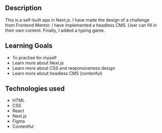 ## Description
This is a self-built app in Next.js. I have made the design of a challenge from Frontend Mentor. I have implemented a headless CMS. User can fill in their own content. Finally, I added a typing game.  

## Learning Goals
- To practise for myself
- Learn more about Next.js
- Learn more about CSS and responsiveness design
- Learn more about headless CMS (contenful)

## Technologies used
- HTML
- CSS
- React
- Next.js
- Figma
- Contentful
